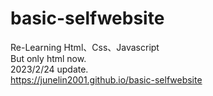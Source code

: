 # basic-selfwebsite
Re-Learning Html、Css、Javascript  
But only html now.  
2023/2/24 update.  
<https://junelin2001.github.io/basic-selfwebsite>
